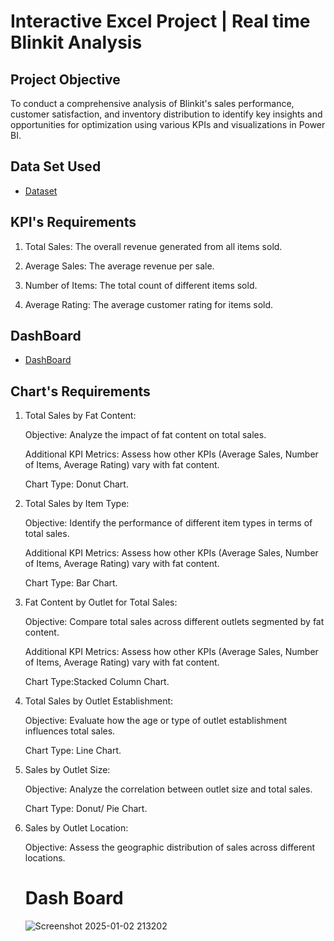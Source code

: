 # Interactive Excel Project | Real time Blinkit Analysis 
## Project Objective
To conduct a comprehensive analysis of Blinkit's sales performance, customer satisfaction, and inventory distribution to identify key insights and opportunities for optimization using various KPIs and visualizations in Power BI.

## Data Set Used
- <a href="https://github.com/praveenksr/Data-Analysis-Dashboard/blob/72580b53a63073506096114f3f935461b61971d3/BlinkIT_sales.xlsx">Dataset</a>


## KPI's Requirements

1. Total Sales: The overall revenue generated from all items sold.

2. Average Sales: The average revenue per sale.

3. Number of Items: The total count of different items sold.

4. Average Rating: The average customer rating for items sold.

## DashBoard
- <a href="https://github.com/praveenksr/Data-Analysis-Dashboard/blob/main/Screenshot%202025-01-02%20205736.png">DashBoard</a>


## Chart's Requirements

1. Total Sales by Fat Content:

   Objective: Analyze the impact of fat content on total sales.

   Additional KPI Metrics: Assess how other KPIs (Average Sales, Number of Items, Average Rating) vary with fat content.

   Chart Type: Donut Chart.

2. Total Sales by Item Type:

   Objective: Identify the performance of different item types in terms of total sales.

   Additional KPI Metrics: Assess how other KPIs (Average Sales, Number of Items, Average Rating) vary with fat content.

   Chart Type: Bar Chart.

3. Fat Content by Outlet for Total Sales:

    Objective: Compare total sales across different outlets segmented by fat content.

    Additional KPI Metrics: Assess how other KPIs (Average Sales, Number of Items, Average Rating) vary with fat content.

    Chart Type:Stacked Column Chart.

4. Total Sales by Outlet Establishment:

    Objective: Evaluate how the age or type of outlet establishment influences total sales.

    Chart Type: Line Chart.

5. Sales by Outlet Size:

   Objective: Analyze the correlation between outlet size and total sales.

   Chart Type: Donut/ Pie Chart.

6. Sales by Outlet Location:

   Objective: Assess the geographic distribution of sales across different locations.

   # Dash Board
   ![Screenshot 2025-01-02 213202](https://github.com/user-attachments/assets/73028fcd-803a-41b1-81b6-bc32f1d38f7d)

